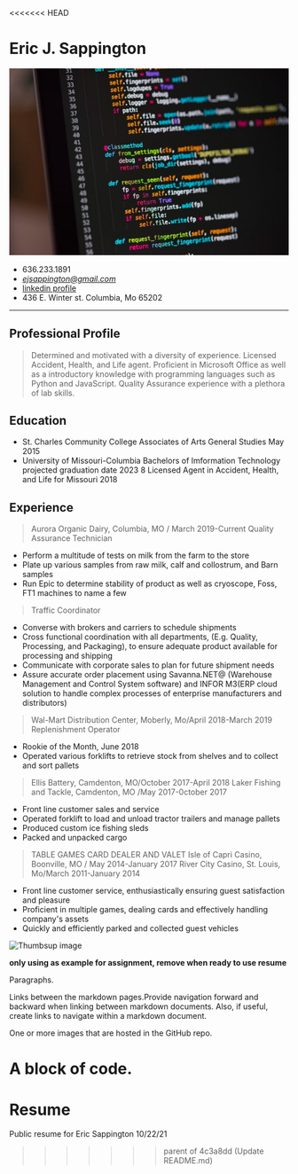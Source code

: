 <<<<<<< HEAD
# **Eric J. Sappington**
![GitHubRepoImage](https://github.com/esappington/Resume/blob/37ec5ec66991ea992b9da07bef1035d436e3ada9/GitHubImageExamples.jfif)

* 636.233.1891
* [_ejsappington@gmail.com_]()
* [linkedin profile](https://www.linkedin.com/in/eric-sappington-0bb20628)
* 436 E. Winter st.  Columbia, Mo 65202
--------------------------------------------------

## Professional Profile
> Determined and motivated with a diversity of experience. Licensed Accident, Health, and Life agent. Proficient in Microsoft Office as well as a introductory knowledge with programming languages such as Python and JavaScript. Quality Assurance experience with a plethora of lab skills.

## Education
* St. Charles Community College Associates of Arts General Studies May 2015
* University of Missouri-Columbia Bachelors of Imformation Technology projected graduation date 2023
8 Licensed Agent in Accident, Health, and Life for Missouri 2018

## Experience
>Aurora Organic Dairy, Columbia, MO / March 2019-Current
>Quality Assurance Technician
* Perform a multitude of tests on milk from the farm to the store
* Plate up various samples from raw milk, calf and collostrum, and Barn samples
* Run Epic to determine stability of product as well as cryoscope, Foss, FT1 machines to name a few

>Traffic Coordinator
* Converse with brokers and carriers to schedule shipments
* Cross functional coordination with all departments, (E.g. Quality, Processing, and
Packaging), to ensure adequate product available for processing and shipping
* Communicate with corporate sales to plan for future shipment needs
* Assure accurate order placement using Savanna.NET@ (Warehouse Management and Control System software) and INFOR M3(ERP cloud solution to handle complex processes of enterprise manufacturers and distributors)

> Wal-Mart Distribution Center, Moberly, Mo/April 2018-March 2019  
Replenishment Operator
* Rookie of the Month, June 2018
* Operated various forklifts to retrieve stock from shelves and to collect and sort pallets

>Ellis Battery, Camdenton, MO/October 2017-April 2018
>Laker Fishing and Tackle, Camdenton, MO /May 2017-0ctober 2017
* Front line customer sales and service
* Operated forklift to load and unload tractor trailers and manage pallets
* Produced custom ice fishing sleds
* Packed and unpacked cargo

>TABLE GAMES CARD DEALER AND VALET
Isle of Capri Casino, Boonville, MO / May 2014-January 2017
>River City Casino, St. Louis, Mo/March 2011-January 2014
* Front line customer service, enthusiastically ensuring guest satisfaction and pleasure       
* Proficient in multiple games, dealing cards and effectively handling company's assets
* Quickly and efficiently parked and collected guest vehicles



![Thumbsup image](https://upload.wikimedia.org/wikipedia/commons/1/1f/SMirC-thumbsup.svg)

**only using as example for assignment, remove when ready to use resume**




Paragraphs.

Links between the markdown pages.Provide navigation forward and backward when linking between markdown documents. Also, if useful, create links to navigate within a markdown document.

One or more images that are hosted in the GitHub repo.

A block of code.
=======
# Resume
Public resume for Eric Sappington 10/22/21
>>>>>>> parent of 4c3a8dd (Update README.md)
